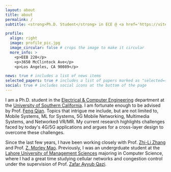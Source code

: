 ```yaml
---
layout: about
title: about
permalink: /
subtitle: <strong>Ph.D. Student</strong> in ECE @ <a href='https://viterbischool.usc.edu/'>USC</a>

profile:
  align: right
  image: profile_pic.jpg
  image_circular: false # crops the image to make it circular
  more_info: >
    <p>EEB 228</p>
    <p>3650 McClintock Ave</p>
    <p>Los Angeles, CA 90089</p>

news: true # includes a list of news items
selected_papers: true # includes a list of papers marked as "selected={true}"
social: true # includes social icons at the bottom of the page
---
```


I am a Ph.D. student in the [Electrical & Computer Engineering](https://minghsiehece.usc.edu/) department at the [University of Southern California](https://www.usc.edu/). I am fortunate enough to be advised by Prof. [Feng Qian](https://www-users.cse.umn.edu/~fengqian/index.html). Topics that intrigue me include, but are not limited to, Mobile Systems, ML for Systems, 5G Mobile Networking, Multimedia Systems, and Networked VR/MR. My current research highlights challenges faced by today's 4G/5G applications and argues for a cross-layer design to overcome these challenges. 
<!-- I have a strong background in system/network engineering and I am skilled in C++, C, Java, and Python programming. -->

<!-- In my spare time, I enjoy watching sports (mostly cricket, soccer, football, F1, and chess) and working out. -->

Since the last few years, I have been working closely with Prof. [Zhi-Li Zhang](https://www-users.cse.umn.edu/~zhang089/) and Prof. [Z. Morley Mao](https://web.eecs.umich.edu/~zmao/). Previously, I was an undergrduate student at the [Lahore University of Management Sciences](https://lums.edu.pk/) majoring in Computer Science, where I had a great time studying cellular networks and congestion control under the supervision of Prof. [Zafar Ayyub Qazi](https://web.lums.edu.pk/~zafar/).
